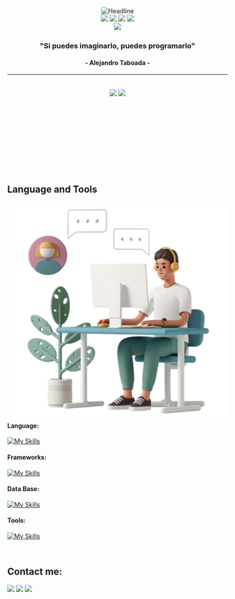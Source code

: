 <!--<div align=center>
  <img src="https://raw.githubusercontent.com/AhmedFathyDev/AhmedFathyDev/main/GitHub.png" alt="" height="200">
</div>-->

<div align=center>
    <img src="https://readme-typing-svg.herokuapp.com?color=%FFFFFF&size=38&center=true&vCenter=true&width=1000&height=60&lines=¡Bienvenido+a+mi+perfil+de+GitHub!;Mi+Nombre+es+Luis;Soy+Estudiante+de+Ingeniería+de+Sistemas" alt="Headline" />
</div>

<div align="center">
  <a href="https://www.linkedin.com/in/luis-k-flores-de-la-cruz/"></a><img src="https://img.shields.io/badge/LinkedIn-%230077B5.svg?logo=linkedin&logoColor=white">
  <a href="https://web.facebook.com/LuisKinnDC"></a><img src="https://img.shields.io/badge/Facebook-%231877F2.svg?logo=Facebook&logoColor=white">
  <a href="https://instagram.com/luiskinndc"></a><img src="https://img.shields.io/badge/Instagram-%23E4405F.svg?logo=Instagram&logoColor=white">
  <a href="https://discord.gg/https://discord.gg/mJawu6CCqs"></a><img src="https://img.shields.io/badge/Discord-%237289DA.svg?logo=discord&logoColor=white">
</div>
<div align="center">  <img src="https://img.shields.io/github/followers/LuisKinnDC.svg?style=social&label=Follow&maxAge=2592000"></div>

<h3 align="center">"Si puedes imaginarlo, puedes programarlo"</h3>
<h4 align="center">- Alejandro Taboada -</h4>

<hr>


<br>

<div align="center" style="margin-bottom:200px">
 <img width=40% align="center" src="https://github-readme-stats.vercel.app/api/top-langs/?username=LuisKinnDC&layout=compact&theme=tokyonight&hide_border=true" />
  <img width=55% align="center" src="https://github-readme-streak-stats.herokuapp.com/?user=LuisKinnDC&theme=tokyonight&hide_border=true" />
</div>
<!--<p align="center"> <img src="https://komarev.com/ghpvc/?username=LuisKinnDC&label=Profile%20views&color=008B8B&style=flat" alt="" /> </p> -->

## Language and Tools
<img src="https://github.com/LuisKinnDC/Imagenes/blob/main/Imagenes/cumputer-student.png" min-width="500px" max-width="500px" width="500px" align="right" alt="">

#### Language:
[![My Skills](https://skillicons.dev/icons?i=js,ts,html,css,java&theme=light)](https://skillicons.dev)

#### Frameworks:
[![My Skills](https://skillicons.dev/icons?i=angular,bootstrap,spring&theme=light)](https://skillicons.dev)

#### Data Base:
[![My Skills](https://skillicons.dev/icons?i=postgres,mysql)](https://skillicons.dev)

#### Tools:
[![My Skills](https://skillicons.dev/icons?i=ps,idea,vscode,eclipse)](https://skillicons.dev)

<br>

## Contact me:
<div>
<a href="https://instagram.com/luiskinndc" target="_blank"><img loading="lazy" src="https://img.shields.io/badge/-Instagram-%23E4405F?style=for-the-badge&logo=instagram&logoColor=white" target="_blank"></a>
<a href = "mailto: luiskinndc@gmail.com"><img loading="lazy" src="https://img.shields.io/badge/Gmail-D14836?style=for-the-badge&logo=gmail&logoColor=white" target="_blank"></a>
<a href="https://www.linkedin.com/in/luis-k-flores-de-la-cruz/" target="_blank"><img loading="lazy" src="https://img.shields.io/badge/-LinkedIn-%230077B5?style=for-the-badge&logo=linkedin&logoColor=white" target="_blank"></a>   
</div>
